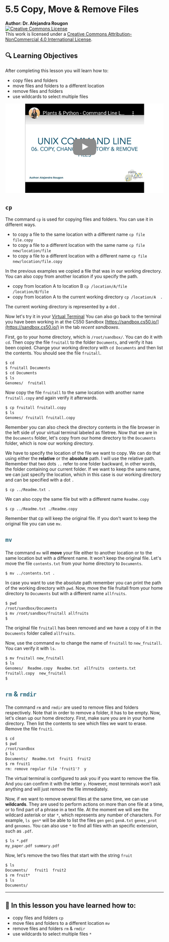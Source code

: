# 5.5 Copy, Move & Remove Files

**Author:  Dr. Alejandra Rougon**  
<a rel="license" href="http://creativecommons.org/licenses/by-nc/4.0/"><img alt="Creative Commons License" style="border-width:0" src="https://i.creativecommons.org/l/by-nc/4.0/88x31.png" /></a><br />This work is licensed under a <a rel="license" href="http://creativecommons.org/licenses/by-nc/4.0/">Creative Commons Attribution-NonCommercial 4.0 International License</a>.

##  🔍 **Learning Objectives**
After completing this lesson you will learn how to:

* copy files and folders
* move files and folders to a different location
* remove files and folders
* use wildcards to select multiple files




 [![06.Copy Move and Remove Files](https://github.com/alerougon/ObjectStorage/blob/main/PP_CommandLine/MiniaturasVideos/Slide6.png?raw=true)](https://youtube.com/embed/tab0cbwOACQ "06.Copy Move and Remove Files")


## `cp`
The command `cp` is used for copying files and folders. You can use it in different ways. 

* to copy a file to the same location with a different name  `cp file file.copy`
* to copy a file to a different location with the same name  `cp file new/location/file`
* to copy a file to a different location with a different name  `cp file new/location/file.copy`

In the previous examples we copied a file that was in our working directory. You can also copy from another location if you specify the path. 

* copy from location A to location B  `cp /location/A/file /location/B/file`
* copy from location A to the current working directory  `cp /location/A  .`

The current working directory is represented by a dot `.`

Now let's try it in your [Virtual Terminal](https://bit.ly/3d9BRCG) You can also  go back to the terminal you have been working in at the CS50 Sandbox [https://sandbox.cs50.io/](https://sandbox.cs50.io/) in the tab *recent sandboxes*.  


First, go to your home directory, which is `/root/sandbox/`. You can do it with `cd`. Then copy the file `fruitall` to the folder `Documents`, and verify it has been copied. Change your working directory with `cd Documents` and then list the contents. You should see the file `fruitall`.

```
$ cd
$ fruitall Documents
$ cd Documents
$ ls
Genomes/  fruitall
```
Now copy the file `fruitall` to the same location with another name `fruitall.copy` and again verify it afterwards.

```
$ cp fruitall fruitall.copy
$ ls
Genomes/ fruitall fruitall.copy
```
Remember you can also check the directory contents in the file browser in the left side of your virtual terminal labeled as filetree. Now that we are in the `Documents` folder, let's copy from our home directory to the `Documents` folder, which is now our working directory. 

We have to specify the location of the file we want to copy. We can do that using either the **relative** or the **absolute** path. I will use the relative path. Remember that two dots `..` refer to one folder backward, in other words, the folder containing our current folder.  If we want to keep the same name, we can just specify the location, which in this case is our working directory and can be specified with a dot `.` 

```
$ cp ../Readme.txt .
```

We can also copy the same file but with a different name `Readme.copy`

```
$ cp ../Readme.txt ./Readme.copy
```
Remember that cp will keep the original file. If you don't want to keep the original file you can use `mv`.

## <p style="color:#2C6A7F">`mv`
The command `mv` will **move** your file either to another location or to the same location but with a different name. It won't keep the original file. Let's move the file `contents.txt` from your home directory to `Documents`.

```
$ mv ../contents.txt .
```

In case you want to use the absolute path remember you can print the path of the working directory with `pwd`. Now, move the file fruitall from your home directory to `Documents` but with a different name `allfruits`.

```
$ pwd
/root/sandbox/Documents
$ mv /root/sandbox/fruitall allfruits
$
```

The original file `fruitall` has been removed and we have a copy of it in the `Documents` folder called `allfruits`.

Now, use the command `mv` to change the name of `fruitall` to `new_fruitall`. You can verify it with `ls`.

```
$ mv fruitall new_fruitall
$ ls
Genomes/  Readme.copy  Readme.txt  allfruits  contents.txt  fruitall.copy  new_fruitall
$
```
## <p style="color:#2C6A7F">`rm` & `rmdir`
The command `rm` and `rmdir` are used to remove files and folders respectively. Note that in order to remove a folder, it has to be empty. Now, let's clean up our home directory. First, make sure you are in your home directory. Then list the contents to see which files we want to erase. Remove the file `fruit1`.

```
$ cd
$ pwd
/root/sandbox
$ ls
Documents/  Readme.txt  fruit1  fruit2
$ rm fruit1
rm: remove regular file 'fruit1'?  y

```
The virtual terminal is configured to ask you if you want to remove the file. And you can confirm it with the letter `y`. However, most terminals won't ask anything and will just remove the file immediately. 

Now, if we want to remove several files at the same time, we can use **wildcards**. They are used to perform actions on more than one file at a time, or to find part of a phrase in a text file. At the moment we will see the wildcard asterisk or star `*`, which represents any number of characters. For example, `ls gen*`  will be able to list the files `gen` `gen1` `genA.txt` `genes_prot` and `genomes`. You can also use `*` to find all files with an specific extension, such as `.pdf`.

```
$ ls *.pdf
my_paper.pdf summary.pdf
```

Now, let's remove the two files that start with the string `fruit`

```
$ ls
Documents/   fruit1  fruit2
$ rm fruit*
$ ls
Documents/
```

----------
## 🔑 **In this lesson you have learned how to:**

* copy files and folders `cp`
* move files and folders to a different location `mv`
* remove files and folders `rm` & `rmdir`
* use wildcards to select multiple files  `*`


